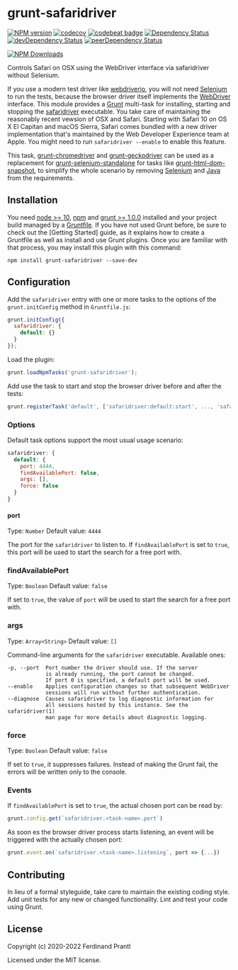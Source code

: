 # grunt-safaridriver
[![NPM version](https://badge.fury.io/js/grunt-safaridriver.png)](http://badge.fury.io/js/grunt-safaridriver)
[![codecov](https://codecov.io/gh/prantlf/grunt-safaridriver/branch/master/graph/badge.svg)](https://codecov.io/gh/prantlf/grunt-safaridriver)
[![codebeat badge](https://codebeat.co/badges/1777e780-ea70-4ebd-8f5a-df278c5761d6)](https://codebeat.co/projects/github-com-prantlf-grunt-safaridriver-master)
[![Dependency Status](https://david-dm.org/prantlf/grunt-safaridriver.svg)](https://david-dm.org/prantlf/grunt-safaridriver)
[![devDependency Status](https://david-dm.org/prantlf/grunt-safaridriver/dev-status.svg)](https://david-dm.org/prantlf/grunt-safaridriver#info=devDependencies)
[![peerDependency Status](https://david-dm.org/prantlf/grunt-safaridriver/peer-status.svg)](https://david-dm.org/prantlf/grunt-safaridriver#info=peerDependencies)

[![NPM Downloads](https://nodei.co/npm/grunt-safaridriver.png?downloads=true&stars=true)](https://www.npmjs.com/package/grunt-safaridriver)

Controls Safari on OSX using the WebDriver interface via safaridriver without Selenium.

If you use a modern test driver like [webdriverio], you will not need [Selenium] to run the tests, because the browser driver itself implements the [WebDriver] interface. This module provides a [Grunt] multi-task for installing, starting and stopping the [safaridriver] executable. You take care of maintaining the reasonably recent vewsion of OSX and Safari. Starting with Safari 10 on OS X El Capitan and macOS Sierra, Safari comes bundled with a new driver implementation that's maintained by the Web Developer Experience team at Apple. You might need to run `safaridriver --enable` to enable this feature.

This task, [grunt-chromedriver] and [grunt-geckodriver] can be used as a replacement for [grunt-selenium-standalone] for tasks like [grunt-html-dom-snapshot], to simplify the whole scenario by removing [Selenium] and [Java] from the requirements.

## Installation

You need [node >= 10][node], [npm] and [grunt >= 1.0.0][Grunt] installed and
your project build managed by a [Gruntfile]. If you have not used Grunt before,
be sure to check out the [Getting Started] guide, as it explains how to create
a Gruntfile as well as install and use Grunt plugins.  Once you are familiar
with that process, you may install this plugin with this command:

    npm install grunt-safaridriver --save-dev

## Configuration

Add the `safaridriver` entry with one or more tasks to the options of the
`grunt.initConfig` method in `Gruntfile.js`:

```js
grunt.initConfig({
  safaridriver: {
    default: {}
  }
});
```

Load the plugin:

```javascript
grunt.loadNpmTasks('grunt-safaridriver');
```

Add use the task to start and stop the browser driver before and after the tests:

```js
grunt.registerTask('default', ['safaridriver:default:start', ..., 'safaridriver:default:stop']);
```

### Options

Default task options support the most usual usage scenario:

```js
safaridriver: {
  default: {
    port: 4444,
    findAvailablePort: false,
    args: [],
    force: false
  }
}
```

#### port
Type: `Number`
Default value: `4444`

The port for the `safaridriver` to listen to. If `findAvailablePort` is set to
`true`, this port will be used to start the search for a free port with.

### findAvailablePort
Type: `Boolean`
Default value: `false`

If set to `true`, the value of `port` will be used to start the search for a
free port with.

### args
Type: `Array<String>`
Default value: `[]`

Command-line arguments for the `safaridriver` executable. Available ones:

    -p, --port  Port number the driver should use. If the server
                is already running, the port cannot be changed.
                If port 0 is specified, a default port will be used.
    --enable    Applies configuration changes so that subsequent WebDriver
                sessions will run without further authentication.
    --diagnose  Causes safaridriver to log diagnostic information for
                all sessions hosted by this instance. See the safaridriver(1)
                man page for more details about diagnostic logging.

### force
Type: `Boolean`
Default value: `false`

If set to `true`, it suppresses failures. Instead of making the Grunt fail,
the errors will be written only to the console.

### Events

If `findAvailablePort` is set to `true`, the actual chosen port can be read by:

```js
grunt.config.get(`safaridriver.<task-name>.port`)
```

As soon es the browser driver process starts listening, an event will be
triggered with the actually chosen port:

```js
grunt.event.on(`safaridriver.<task-name>.listening`, port => {...})
```

## Contributing

In lieu of a formal styleguide, take care to maintain the existing coding
style.  Add unit tests for any new or changed functionality. Lint and test
your code using Grunt.

## License

Copyright (c) 2020-2022 Ferdinand Prantl

Licensed under the MIT license.

[node]: https://nodejs.org
[npm]: https://npmjs.org
[Grunt]: https://gruntjs.com
[Gruntfile]: https://gruntjs.com/sample-gruntfile
[Getting Gtarted]: https://github.com/gruntjs/grunt/wiki/Getting-started
[Selenium]: http://www.seleniumhq.org/download/
[safaridriver]: https://developer.apple.com/documentation/webkit/testing_with_webdriver_in_safari
[webdriverio]: http://webdriver.io/
[Java]: https://java.com/en/download/
[WebDriver]: https://www.w3.org/TR/webdriver/
[grunt-html-dom-snapshot]: https://github.com/prantlf/grunt-html-dom-snapshot#readme
[grunt-selenium-standalone]: https://github.com/zs-zs/grunt-selenium-standalone#readme
[grunt-chromedriver]: https://github.com/prantlf/grunt-chromedriver#readme
[grunt-geckodriver]: https://github.com/prantlf/grunt-geckodriver#readme
